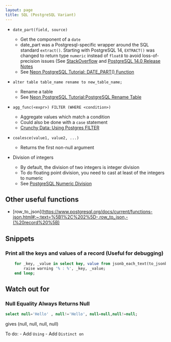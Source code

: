 ```yaml
---
layout: page
title: SQL (PostgreSQL Variant)
---
```


- `date_part(field, source)`
    - Get the component of a `date`
    - date_part was a Postgresql-specific wrapper around the SQL standard `extract()`. Starting with PostgreSQL 14, `EXTRACT()` was changed to return type `numeric` instead of `float8` to avoid loss-of-precision issues (See [StackOverflow](https://stackoverflow.com/a/38444997) and [PostgreSQL 14.0 Release Notes](https://www.postgresql.org/docs/release/14.0/#:~:text=Change%20EXTRACT(),date%20data%20type.) 
    - See [Neon PostgreSQL Tutorial: DATE_PART() Function](https://neon.tech/postgresql/postgresql-date-functions/postgresql-date_part)

- `alter table table_name rename to new_table_name;`
    - Rename a table
    - See [Neon PostgreSQL Tutorial:PostgreSQL Rename Table](https://neon.tech/postgresql/postgresql-tutorial/postgresql-rename-table)

- `agg_func(<expr>) FILTER (WHERE <condition>)`
    - Aggregate values which match a condition
    - Could also be done with a `case` statement
    - [Crunchy Data: Using Postgres FILTER](https://www.crunchydata.com/blog/using-postgres-filter#using-filter)
    <!-- https://chatgpt.com/c/68134931-99a8-8013-9b83-0e70f13c3b6a -->

- `coalesce(value1, value2, ...)`
    - Returns the first non-null argument

- Division of integers
    - By default, the division of two integers is integer division
    - To do floating point division, you need to cast at least of the integers to numeric
    - See [PostgreSQL Numeric Division](https://www.postgresql.org/docs/current/functions-math.html#:~:text=numeric_type%20/%20numeric_type%20%E2%86%92%20numeric_type)

## Other useful functions
- [row_to_json](https://www.postgresql.org/docs/current/functions-json.html#:~:text=%5B1%2C%202%5D-,row_to_json,-(%20record%20%5B)

## Snippets

### Print all the keys and values of a record (Useful for debugging)

```sql
    for _key, _value in select key, value from jsonb_each_text(to_jsonb(_record)) loop
        raise warning '% : %', _key, _value; 
    end loop;
```

## Watch out for

### Null Equality Always Returns Null

```sql
select null='Hello' , null!='Hello', null=null,null!=null;
```

gives (null, null, null, null)



To do:
    - Add `Using`
    - Add `Distinct on`
